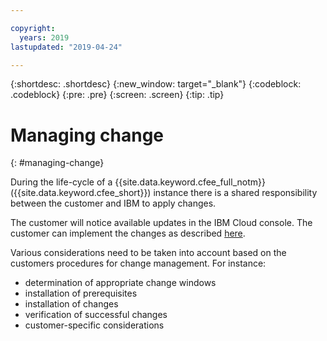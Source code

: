 ```yaml
---

copyright:
  years: 2019
lastupdated: "2019-04-24"

---
```


{:shortdesc: .shortdesc}
{:new_window: target="_blank"}
{:codeblock: .codeblock}
{:pre: .pre}
{:screen: .screen}
{:tip: .tip}

# Managing change
{: #managing-change}

During the life-cycle of a {{site.data.keyword.cfee_full_notm}} ({{site.data.keyword.cfee_short}}) instance there is a shared responsibility between 
the customer and IBM to apply changes.

The customer will notice available updates in the IBM Cloud console. The customer can implement the changes as described
[here](https://cloud.ibm.com/docs/cloud-foundry?topic=cloud-foundry-update-scale#update-scale).

Various considerations need to be taken into account based on the customers procedures for change management.
For instance:

- determination of appropriate change windows
- installation of prerequisites 
- installation of changes
- verification of successful changes
- customer-specific considerations
